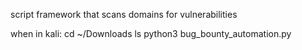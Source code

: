 script framework that scans domains for vulnerabilities

when in kali:
cd ~/Downloads
ls
python3 bug_bounty_automation.py
